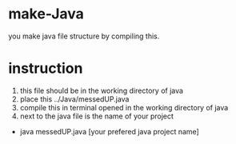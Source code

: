 # make-Java
you make java file structure by compiling this.
# instruction
1. this file should be in the working directory of java
2. place this ../Java/messedUP.java
3. compile this in terminal opened in the working directory of java 
4. next to the java file is the name of your project
 - java messedUP.java [your prefered java project name]
